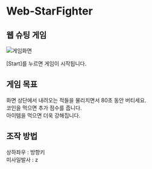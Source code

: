 ﻿# Web-StarFighter## 웹 슈팅 게임![게임화면]("./1.png")[Start]를 누르면 게임이 시작됩니다.## 게임 목표화면 상단에서 내려오는 적들을 물리치면서 80초 동안 버티세요.  코인을 먹으면 추가 점수를 줍니다.  아이템을 먹으면 더욱 강해집니다.## 조작 방법상하좌우 : 방향키  미사일발사 : z